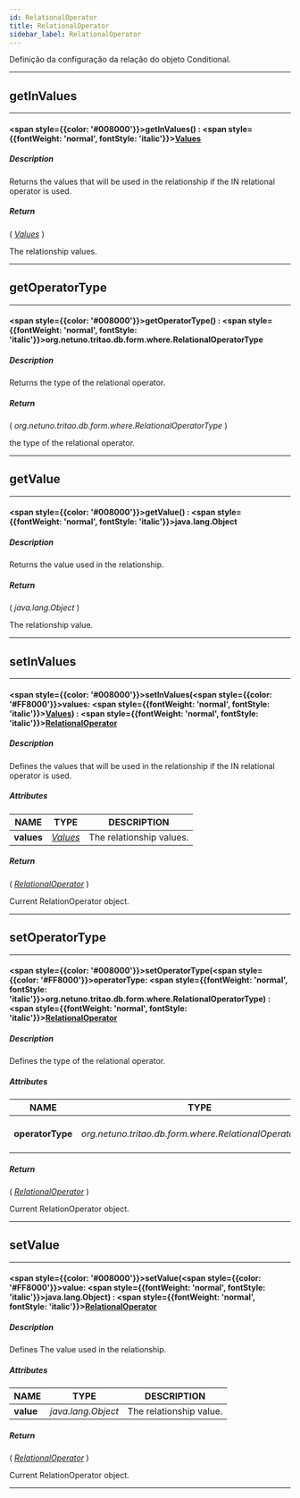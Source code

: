 ```yaml
---
id: RelationalOperator
title: RelationalOperator
sidebar_label: RelationalOperator
---
```


Definição da configuração da relação do objeto Conditional.

---

## getInValues

---

#### <span style={{color: '#008000'}}>getInValues</span>() : <span style={{fontWeight: 'normal', fontStyle: 'italic'}}>[Values](../objects/Values)</span>
##### Description

Returns the values ​​that will be used in the relationship if the IN relational operator is used.

##### Return

( _[Values](../objects/Values)_ )

The relationship values.

---

## getOperatorType

---

#### <span style={{color: '#008000'}}>getOperatorType</span>() : <span style={{fontWeight: 'normal', fontStyle: 'italic'}}>org.netuno.tritao.db.form.where.RelationalOperatorType</span>
##### Description

Returns the type of the relational operator.

##### Return

( _org.netuno.tritao.db.form.where.RelationalOperatorType_ )

the type of the relational operator.

---

## getValue

---

#### <span style={{color: '#008000'}}>getValue</span>() : <span style={{fontWeight: 'normal', fontStyle: 'italic'}}>java.lang.Object</span>
##### Description

Returns the value used in the relationship.

##### Return

( _java.lang.Object_ )

The relationship value.

---

## setInValues

---

#### <span style={{color: '#008000'}}>setInValues</span>(<span style={{color: '#FF8000'}}>values</span>: <span style={{fontWeight: 'normal', fontStyle: 'italic'}}>[Values](../objects/Values)</span>) : <span style={{fontWeight: 'normal', fontStyle: 'italic'}}>[RelationalOperator](../objects/RelationalOperator)</span>
##### Description

Defines the values ​​that will be used in the relationship if the IN relational operator is used.

##### Attributes

| NAME | TYPE | DESCRIPTION |
|---|---|---|
| **values** | _[Values](../objects/Values)_ | The relationship values. |

##### Return

( _[RelationalOperator](../objects/RelationalOperator)_ )

Current RelationOperator object.

---

## setOperatorType

---

#### <span style={{color: '#008000'}}>setOperatorType</span>(<span style={{color: '#FF8000'}}>operatorType</span>: <span style={{fontWeight: 'normal', fontStyle: 'italic'}}>org.netuno.tritao.db.form.where.RelationalOperatorType</span>) : <span style={{fontWeight: 'normal', fontStyle: 'italic'}}>[RelationalOperator](../objects/RelationalOperator)</span>
##### Description

Defines the type of the relational operator.

##### Attributes

| NAME | TYPE | DESCRIPTION |
|---|---|---|
| **operatorType** | _org.netuno.tritao.db.form.where.RelationalOperatorType_ | The type of the relational operator. |

##### Return

( _[RelationalOperator](../objects/RelationalOperator)_ )

Current RelationOperator object.

---

## setValue

---

#### <span style={{color: '#008000'}}>setValue</span>(<span style={{color: '#FF8000'}}>value</span>: <span style={{fontWeight: 'normal', fontStyle: 'italic'}}>java.lang.Object</span>) : <span style={{fontWeight: 'normal', fontStyle: 'italic'}}>[RelationalOperator](../objects/RelationalOperator)</span>
##### Description

Defines The value used in the relationship.

##### Attributes

| NAME | TYPE | DESCRIPTION |
|---|---|---|
| **value** | _java.lang.Object_ | The relationship value. |

##### Return

( _[RelationalOperator](../objects/RelationalOperator)_ )

Current RelationOperator object.

---

